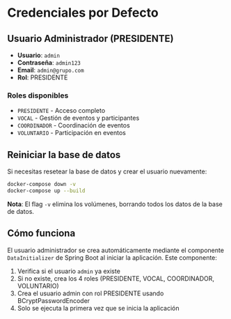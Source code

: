 # Credenciales por Defecto

## Usuario Administrador (PRESIDENTE)

- **Usuario**: `admin`
- **Contraseña**: `admin123`
- **Email**: `admin@grupo.com`
- **Rol**: PRESIDENTE

### Roles disponibles

- `PRESIDENTE` - Acceso completo
- `VOCAL` - Gestión de eventos y participantes
- `COORDINADOR` - Coordinación de eventos
- `VOLUNTARIO` - Participación en eventos

## Reiniciar la base de datos

Si necesitas resetear la base de datos y crear el usuario nuevamente:

```bash
docker-compose down -v
docker-compose up --build
```

**Nota**: El flag `-v` elimina los volúmenes, borrando todos los datos de la base de datos.

## Cómo funciona

El usuario administrador se crea automáticamente mediante el componente `DataInitializer` de Spring Boot al iniciar la aplicación. Este componente:

1. Verifica si el usuario `admin` ya existe
2. Si no existe, crea los 4 roles (PRESIDENTE, VOCAL, COORDINADOR, VOLUNTARIO)
3. Crea el usuario admin con rol PRESIDENTE usando BCryptPasswordEncoder
4. Solo se ejecuta la primera vez que se inicia la aplicación


